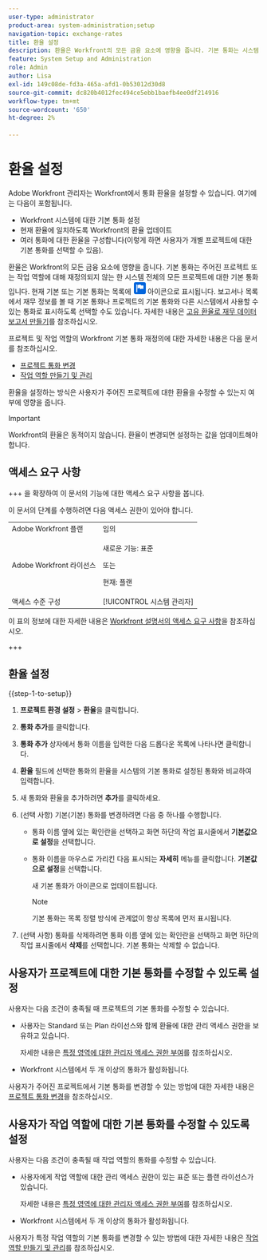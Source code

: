 ```yaml
---
user-type: administrator
product-area: system-administration;setup
navigation-topic: exchange-rates
title: 환율 설정
description: 환율은 Workfront의 모든 금융 요소에 영향을 줍니다. 기본 통화는 시스템 전체의 모든 프로젝트에 대한 기본 통화입니다.
feature: System Setup and Administration
role: Admin
author: Lisa
exl-id: 149c08de-fd3a-465a-afd1-0b53012d30d8
source-git-commit: dc820b4012fec494ce5ebb1baefb4ee0df214916
workflow-type: tm+mt
source-wordcount: '650'
ht-degree: 2%

---
```


# 환율 설정

<!--
<p data-mc-conditions="QuicksilverOrClassic.Draft mode">*** DON'T DELETE, DRAFT OR HIDE THIS ARTICLE. IT IS LINKED TO THE PRODUCT, THROUGH THE CONTEXT SENSITIVE HELP LINKS. **</p>
-->

Adobe Workfront 관리자는 Workfront에서 통화 환율을 설정할 수 있습니다. 여기에는 다음이 포함됩니다.

* Workfront 시스템에 대한 기본 통화 설정
* 현재 환율에 일치하도록 Workfront의 환율 업데이트
* 여러 통화에 대한 환율을 구성합니다(이렇게 하면 사용자가 개별 프로젝트에 대한 기본 통화를 선택할 수 있음).

환율은 Workfront의 모든 금융 요소에 영향을 줍니다. 기본 통화는 주어진 프로젝트 또는 작업 역할에 대해 재정의되지 않는 한 시스템 전체의 모든 프로젝트에 대한 기본 통화입니다. 현재 기본 또는 기본 통화는 목록에 ![기본 통화 아이콘](assets/default-icon.png) 아이콘으로 표시됩니다. 보고서나 목록에서 재무 정보를 볼 때 기본 통화나 프로젝트의 기본 통화와 다른 시스템에서 사용할 수 있는 통화로 표시하도록 선택할 수도 있습니다. 자세한 내용은 [고유 환율로 재무 데이터 보고서 만들기](../../../reports-and-dashboards/reports/creating-and-managing-reports/create-financial-data-reports-unique-exchange-rates.md)를 참조하십시오.

프로젝트 및 작업 역할의 Workfront 기본 통화 재정의에 대한 자세한 내용은 다음 문서를 참조하십시오.

* [프로젝트 통화 변경](../../../manage-work/projects/project-finances/change-project-currency.md)
* [작업 역할 만들기 및 관리](../../../administration-and-setup/set-up-workfront/organizational-setup/create-manage-job-roles.md)

환율을 설정하는 방식은 사용자가 주어진 프로젝트에 대한 환율을 수정할 수 있는지 여부에 영향을 줍니다.

>[!IMPORTANT]
>
>Workfront의 환율은 동적이지 않습니다. 환율이 변경되면 설정하는 값을 업데이트해야 합니다.

## 액세스 요구 사항

+++ 을 확장하여 이 문서의 기능에 대한 액세스 요구 사항을 봅니다.

이 문서의 단계를 수행하려면 다음 액세스 권한이 있어야 합니다.

<table style="table-layout:auto"> 
 <col> 
 <col> 
 <tbody> 
  <tr> 
   <td role="rowheader">Adobe Workfront 플랜</td> 
   <td>임의</td> 
  </tr> 
  <tr> 
  <tr> 
   <td role="rowheader">Adobe Workfront 라이선스</td> 
   <td><p>새로운 기능: 표준</p>
       <p>또는</p>
       <p>현재: 플랜</p></td>
  </tr> 
  </tr> 
  <tr> 
   <td role="rowheader">액세스 수준 구성</td> 
   <td>[!UICONTROL 시스템 관리자]</td>
  </tr> 
 </tbody> 
</table>

이 표의 정보에 대한 자세한 내용은 [Workfront 설명서의 액세스 요구 사항](/help/quicksilver/administration-and-setup/add-users/access-levels-and-object-permissions/access-level-requirements-in-documentation.md)을 참조하십시오.

+++

## 환율 설정

{{step-1-to-setup}}

1. **프로젝트 환경 설정** > **환율**&#x200B;을 클릭합니다.

1. **통화 추가**&#x200B;를 클릭합니다.
1. **통화 추가** 상자에서 통화 이름을 입력한 다음 드롭다운 목록에 나타나면 클릭합니다.
1. **환율** 필드에 선택한 통화의 환율을 시스템의 기본 통화로 설정된 통화와 비교하여 입력합니다.
1. 새 통화와 환율을 추가하려면 **추가**&#x200B;를 클릭하세요.
1. (선택 사항) 기본(기본) 통화를 변경하려면 다음 중 하나를 수행합니다.

   * 통화 이름 옆에 있는 확인란을 선택하고 화면 하단의 작업 표시줄에서 **기본값으로 설정**&#x200B;을 선택합니다.
   * 통화 이름을 마우스로 가리킨 다음 표시되는 **자세히** 메뉴를 클릭합니다. **기본값으로 설정**&#x200B;을 선택합니다.

     새 기본 통화가 아이콘으로 업데이트됩니다.

     >[!NOTE]
     >
     >기본 통화는 목록 정렬 방식에 관계없이 항상 목록에 먼저 표시됩니다.

1. (선택 사항) 통화를 삭제하려면 통화 이름 옆에 있는 확인란을 선택하고 화면 하단의 작업 표시줄에서 **삭제**&#x200B;를 선택합니다. 기본 통화는 삭제할 수 없습니다.

## 사용자가 프로젝트에 대한 기본 통화를 수정할 수 있도록 설정

사용자는 다음 조건이 충족될 때 프로젝트의 기본 통화를 수정할 수 있습니다.

* 사용자는 Standard 또는 Plan 라이선스와 함께 환율에 대한 관리 액세스 권한을 보유하고 있습니다.

  자세한 내용은 [특정 영역에 대한 관리자 액세스 권한 부여](../../../administration-and-setup/add-users/configure-and-grant-access/grant-users-admin-access-certain-areas.md)를 참조하십시오.

* Workfront 시스템에서 두 개 이상의 통화가 활성화됩니다.

사용자가 주어진 프로젝트에서 기본 통화를 변경할 수 있는 방법에 대한 자세한 내용은 [프로젝트 통화 변경](../../../manage-work/projects/project-finances/change-project-currency.md)을 참조하십시오.

## 사용자가 작업 역할에 대한 기본 통화를 수정할 수 있도록 설정

사용자는 다음 조건이 충족될 때 작업 역할의 통화를 수정할 수 있습니다.

* 사용자에게 작업 역할에 대한 관리 액세스 권한이 있는 표준 또는 플랜 라이선스가 있습니다.

  자세한 내용은 [특정 영역에 대한 관리자 액세스 권한 부여](../../../administration-and-setup/add-users/configure-and-grant-access/grant-users-admin-access-certain-areas.md)를 참조하십시오.

* Workfront 시스템에서 두 개 이상의 통화가 활성화됩니다.

사용자가 특정 작업 역할의 기본 통화를 변경할 수 있는 방법에 대한 자세한 내용은 [작업 역할 만들기 및 관리](../../../administration-and-setup/set-up-workfront/organizational-setup/create-manage-job-roles.md)를 참조하십시오.


<!--The default currency is the currency that is used as the default for all projects and reports throughout the system. The current default is indicated with an icon ![Default currency icon](assets/default-icon.png).-->
